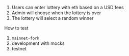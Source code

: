 1. Users can enter lottery with eth based on a USD fees
2. Admin will choose when the lottery is over
3. The lottery will select a random winner

How to test
1. `mainnet-fork`
2. development with mocks
3. testnet